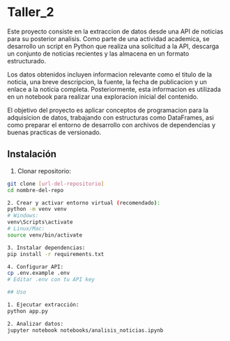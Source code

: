 # Taller_2
Este proyecto consiste en la extraccion de datos desde una API de noticias para su posterior analisis. Como parte de una actividad academica, se desarrollo un script en Python que realiza una solicitud a la API, descarga un conjunto de noticias recientes y las almacena en un formato estructurado.

Los datos obtenidos incluyen informacion relevante como el titulo de la noticia, una breve descripcion, la fuente, la fecha de publicacion y un enlace a la noticia completa. Posteriormente, esta informacion es utilizada en un notebook para realizar una exploracion inicial del contenido.

El objetivo del proyecto es aplicar conceptos de programacion para la adquisicion de datos, trabajando con estructuras como DataFrames, asi como preparar el entorno de desarrollo con archivos de dependencias y buenas practicas de versionado.

## Instalación
1. Clonar repositorio:
```bash
git clone [url-del-repositorio]
cd nombre-del-repo

2. Crear y activar entorno virtual (recomendado):
python -m venv venv
# Windows:
venv\Scripts\activate
# Linux/Mac:
source venv/bin/activate

3. Instalar dependencias:
pip install -r requirements.txt

4. Configurar API:
cp .env.example .env
# Editar .env con tu API key

## Uso

1. Ejecutar extracción:
python app.py

2. Analizar datos:
jupyter notebook notebooks/analisis_noticias.ipynb
